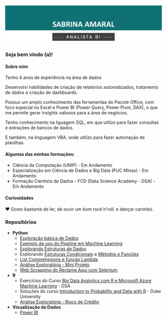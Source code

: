 ![Capa](https://github.com/eusabrina/eusabrina/blob/main/Imagem1.png)

### Seja bem vindo (a)!
#### Sobre mim

Tenho 4 anos de experiência na área de dados

Desenvolvi habilidades de criação de relatórios automatizados, tratamento de dados e criação de dashboards.

Possuo um amplo conhecimento das ferramentas do Pacote Office, com foco especial no Excel e Power BI (Power Query, Power Pivot, DAX), o que me permite gerar insights valiosos para a área de negócios. 

Tenho conhecimento na liguagem SQL, em que utilizo para fazer consultas e extrações de bancos de dados. 

E também, na linguagem VBA, onde utilizo para fazer automação de planilhas.



#### Algumas das minhas formações:
- Ciência da Computação (UNIP) - Em Andamento
- Especialização em Ciência de Dados e Big Data (PUC Minas) - Em Andamento
- Formação Cientista de Dados - FCD (Data Science Academy -  DSA) - Em Andamento


#### Curiosidades
:heart: Gosto bastante de ler, de ouvir um bom rock'n'roll, e dançar carimbó.


### Repositórios
- <b>Python</b>
  - [Exploração básica de Dados](https://github.com/avmachado/pythonspark/blob/main/Exercicios-Cap03.ipynb)
  - [Exemplo de uso do Pipeline em Machine Learning](https://github.com/avmachado/pythonspark/blob/main/Desafio-Cap06-PCA-LR.ipynb)
  - [Explorando Estruturas de Dados](https://github.com/avmachado/python-dsa/blob/master/cap02-estruturas-de-dados/estruturas-de-dados.ipynb)
  - Explorando [Estruturas Condicionais](https://github.com/avmachado/python-dsa/blob/master/cap03-condicionais-metodos-funcoes/condicionais.ipynb) e [Métodos e Funções](https://github.com/avmachado/python-dsa/blob/master/cap03-condicionais-metodos-funcoes/metodos-funcoes.ipynb)
  - [List Comprehesions e função Lambda](https://github.com/avmachado/python-dsa/blob/master/cap04-arquivos-funcoes-builtin-modulos-pacotes/tratamento-de-arquivos-funcoes-builtin.ipynb)
  - [Análise Exploratória - Mini Projeto](https://github.com/avmachado/python-dsa/tree/master/cap08-analise-exploratoria/mini-projeto)
  - [Web Scrapping do Reclame Aqui com Selenium](https://github.com/avmachado/webscrapping_reclameaqui)
- <b>R</b>
  - Exercícios do Curso [Big Data Analytics com R e Microsoft Azure Machine Learning](https://github.com/avmachado/r-dsa) - DSA
  - Soluções do curso [Introduction to Probability and Data with R](https://github.com/avmachado/probability-with-R) - Duke University
  - [Análise Exploratória - Risco de Crédito](https://github.com/avmachado/AED_CreditRisk)
- <b>Visualização de Dados</b>
  - [Power BI](https://github.com/avmachado/Dashboards-Power-BI)










<!--
**eusabrina/eusabrina** is a ✨ _special_ ✨ repository because its `README.md` (this file) appears on your GitHub profile.

Here are some ideas to get you started:

- 🔭 I’m currently working on ...
- 🌱 I’m currently learning ...
- 👯 I’m looking to collaborate on ...
- 🤔 I’m looking for help with ...
- 💬 Ask me about ...
- 📫 How to reach me: ...
- 😄 Pronouns: ...
- ⚡ Fun fact: ...
-->
